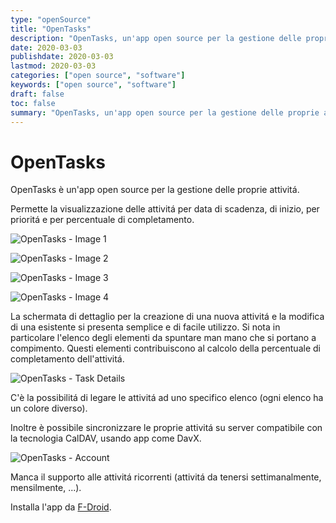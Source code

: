 ```yaml
---
type: "openSource"
title: "OpenTasks"
description: "OpenTasks, un'app open source per la gestione delle proprie attivitá"
date: 2020-03-03
publishdate: 2020-03-03
lastmod: 2020-03-03
categories: ["open source", "software"]
keywords: ["open source", "software"]
draft: false
toc: false
summary: "OpenTasks, un'app open source per la gestione delle proprie attivitá."
---
```


# OpenTasks

OpenTasks è un'app open source per la gestione delle proprie attivitá.

Permette la visualizzazione delle attivitá per data di scadenza, di inizio, per prioritá e per percentuale di completamento.

![OpenTasks - Image 1](/static/openSource/OpenTasks-ListByDueDate.png "OpenTasks - Image 1")

![OpenTasks - Image 2](/static/openSource/OpenTasks-ListByStartDate.png "OpenTasks - Image 2")

![OpenTasks - Image 3](/static/openSource/OpenTasks-ListByPriority.png "OpenTasks - Image 3")

![OpenTasks - Image 4](/static/openSource/OpenTasks-ListByPercentage.png "OpenTasks - Image 4")

La schermata di dettaglio per la creazione di una nuova attivitá e la modifica di una esistente si presenta semplice e di facile utilizzo. Si nota in particolare l'elenco degli elementi da spuntare man mano che si portano a compimento. Questi elementi contribuiscono al calcolo della percentuale di completamento dell'attivitá.

![OpenTasks - Task Details](/static/openSource/OpenTasks-TaskDetails.png "OpenTasks - Task Details")

C'è la possibilitá di legare le attivitá ad uno specifico elenco (ogni elenco ha un colore diverso).

Inoltre è possibile sincronizzare le proprie attivitá su server compatibile con la tecnologia CalDAV, usando app come DavX.

![OpenTasks - Account](/static/openSource/OpenTasks-Accounts.png "OpenTasks - Account")

Manca il supporto alle attivitá ricorrenti (attivitá da tenersi settimanalmente, mensilmente, ...).

Installa l'app da [F-Droid](/opensource/fdroid/ "Sito web F-Droid").
